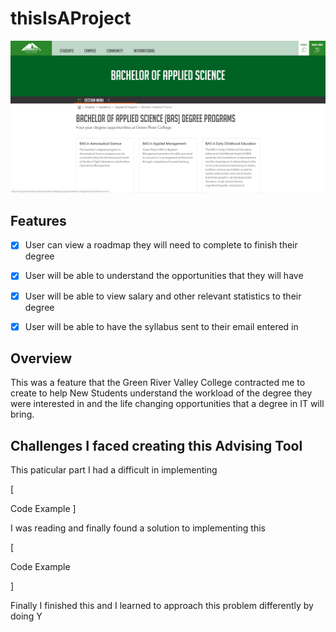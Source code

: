 # thisIsAProject

![grcProjectImage](grcProject.png)

## Features
- [x] User can view a roadmap they will need to complete to finish their degree
- [x] User will be able to understand the opportunities that they will have
- [x] User will be able to view salary and other relevant statistics to their degree
- [x] User will be able to have the syllabus sent to their email entered in


## Overview
This was a feature that the Green River Valley College contracted me to create to help New Students understand the workload of the degree they were interested in and the life changing opportunities that a degree in IT will bring.

## Challenges I faced creating this Advising Tool

This paticular part I had a difficult in  implementing

[

Code Example
]

I was reading and finally found a solution to implementing this

[

Code Example

]

Finally I finished this and I learned to approach this problem differently by doing Y
